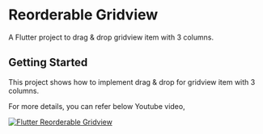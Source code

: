 # Reorderable Gridview

A Flutter project to drag & drop gridview item with 3 columns.

## Getting Started

This project shows how to implement drag & drop for gridview item with 3 columns.

For more details, you can refer below Youtube video,

[![Flutter Reorderable Gridview](https://img.youtube.com/vi/DQVml47RsSc/0.jpg)](https://youtube.com/shorts/DQVml47RsSc)

